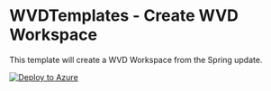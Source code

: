 # WVDTemplates - Create WVD Workspace

This template will create a WVD Workspace from the Spring update.

[![Deploy to Azure](https://aka.ms/deploytoazurebutton)](https://portal.azure.com/#create/Microsoft.Template/uri/https%3A%2F%2Fraw.githubusercontent.com%2Fmichawets%2FWVDTemplates%2Fmaster%2FWorkplace%2Fazuredeploy.json)

